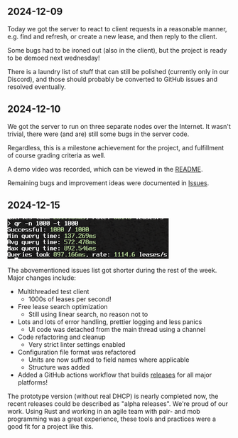 ## 2024-12-09

Today we got the server to react to client requests in a reasonable manner,
e.g. find and refresh, or create a new lease, and then reply to the client.

Some bugs had to be ironed out (also in the client), but the project is ready
to be demoed next wednesday!

There is a laundry list of stuff that can still be polished (currently only in
our Discord), and those should probably be converted to GitHub issues and
resolved eventually.

## 2024-12-10

We got the server to run on three separate nodes over the Internet.
It wasn't trivial, there were (and are) still some bugs in the server code.

Regardless, this is a milestone achievement for the project, and fulfillment of
course grading criteria as well.

A demo video was recorded, which can be viewed in the [README](../README.md).

Remaining bugs and improvement ideas were documented in [Issues](https://github.com/hy-ds-group-11/dhcpcluster/issues).

## 2024-12-15

![1000 queries in less than a second](1000.png)

The abovementioned issues list got shorter during the rest of the week.
Major changes include:
- Multithreaded test client
  - 1000s of leases per second!
- Free lease search optimization
  - Still using linear search, no reason not to
- Lots and lots of error handling, prettier logging and less panics
  - UI code was detached from the main thread using a channel
- Code refactoring and cleanup
  - Very strict linter settings enabled
- Configuration file format was refactored
  - Units are now suffixed to field names where applicable
  - Structure was added
- Added a GitHub actions workflow that builds [releases](https://github.com/hy-ds-group-11/dhcpcluster/releases) for all major platforms!

The prototype version (without real DHCP) is nearly completed now, the recent
releases could be described as "alpha releases". We're proud of our work.
Using Rust and working in an agile team with pair- and mob programming was a great experience,
these tools and practices were a good fit for a project like this.
